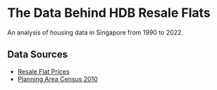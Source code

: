 # The Data Behind HDB Resale Flats
An analysis of housing data in Singapore from 1990 to 2022.

## Data Sources
 - [Resale Flat Prices](https://data.gov.sg/dataset/resale-flat-prices)
 - [Planning Area Census 2010](https://data.gov.sg/dataset/planning-area-census2010)
